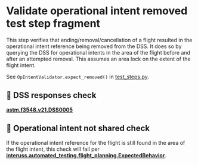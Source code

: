 # Validate operational intent removed test step fragment

This step verifies that ending/removal/cancellation of a flight resulted in the operational intent reference being removed from the DSS.
It does so by querying the DSS for operational intents in the area of the flight before and after an attempted removal.
This assumes an area lock on the extent of the flight intent.

See `OpIntentValidator.expect_removed()` in [test_steps.py](test_steps.py).

## 🛑 DSS responses check

**[astm.f3548.v21.DSS0005](../../../requirements/astm/f3548/v21.md)**

## 🛑 Operational intent not shared check
If the operational intent reference for the flight is still found in the area of the flight intent, this check will fail per
**[interuss.automated_testing.flight_planning.ExpectedBehavior](../../../requirements/interuss/automated_testing/flight_planning.md)**.
